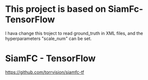 # This project is based on SiamFc-TensorFlow

I hava change this troject to read ground_truth in XML files, and the hyperparameters "scale_num" can be set. 

# SiamFC - TensorFlow

https://github.com/torrvision/siamfc-tf
